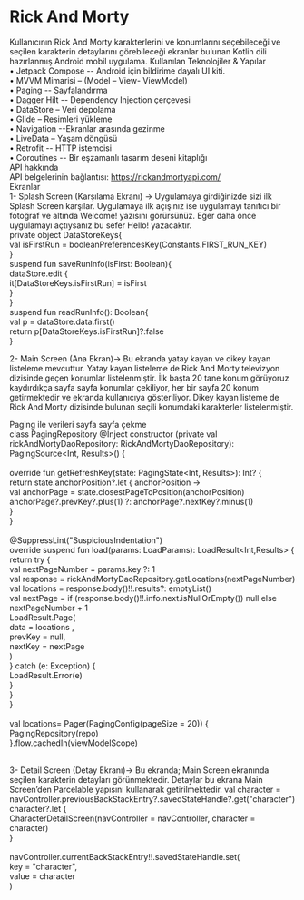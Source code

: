 # Rick And Morty 
Kullanıcının Rick And Morty karakterlerini ve konumlarını seçebileceği ve seçilen karakterin detaylarını görebileceği ekranlar bulunan Kotlin dili hazırlanmış Android mobil uygulama.
Kullanılan Teknolojiler & Yapılar<br/>
•	Jetpack Compose -- Android için bildirime dayalı UI kiti.<br/>
•	MVVM Mimarisi – (Model – View- ViewModel)<br/>
•	Paging -- Sayfalandırma<br/>
•	Dagger Hilt -- Dependency Injection çerçevesi<br/>
•	DataStore – Veri depolama<br/>
•	Glide – Resimleri yükleme<br/>
•	Navigation --Ekranlar arasında gezinme<br/>
•	LiveData – Yaşam döngüsü<br/>
•	Retrofit -- HTTP istemcisi<br/>
•	Coroutines -- Bir eşzamanlı tasarım deseni kitaplığı<br/>
API hakkında<br/>
API belgelerinin bağlantısı: https://rickandmortyapi.com/<br/>
Ekranlar<br/>
1-	Splash Screen (Karşılama Ekranı) -> Uygulamaya girdiğinizde sizi ilk Splash Screen karşılar. Uygulamaya ilk açışınız ise uygulamayı tanıtıcı bir fotoğraf ve altında Welcome! yazısını görürsünüz. Eğer daha önce uygulamayı açtıysanız bu sefer Hello! yazacaktır.<br/>
private object DataStoreKeys{<br/>
            val isFirstRun = booleanPreferencesKey(Constants.FIRST_RUN_KEY)<br/>
        }<br/>
        suspend fun saveRunInfo(isFirst: Boolean){<br/>
            dataStore.edit {<br/>
                it[DataStoreKeys.isFirstRun] = isFirst<br/>
            }<br/>
        }<br/>
         suspend fun readRunInfo(): Boolean{<br/>
            val p = dataStore.data.first()<br/>
            return p[DataStoreKeys.isFirstRun]?:false<br/>
        }<br/>

2-	Main Screen (Ana Ekran)-> Bu ekranda yatay kayan ve dikey kayan listeleme mevcuttur. Yatay kayan listeleme de Rick And Morty televizyon dizisinde geçen konumlar listelenmiştir. İlk başta 20 tane konum görüyoruz kaydırdıkça sayfa sayfa konumlar çekiliyor, her bir sayfa 20 konum getirmektedir ve ekranda kullanıcıya gösteriliyor. Dikey kayan listeme de Rick And Morty dizisinde bulunan seçili konumdaki karakterler listelenmiştir.<br/> 

 Paging ile verileri sayfa sayfa çekme<br/>
class PagingRepository @Inject constructor (private val rickAndMortyDaoRepository: RickAndMortyDaoRepository): PagingSource<Int, Results>() {<br/>
<br/>
override fun getRefreshKey(state: PagingState<Int, Results>): Int? {<br/>
    return state.anchorPosition?.let { anchorPosition -><br/>
        val anchorPage = state.closestPageToPosition(anchorPosition)<br/>
        anchorPage?.prevKey?.plus(1) ?: anchorPage?.nextKey?.minus(1)<br/>
    }<br/>
}<br/>
<br/>
@SuppressLint("SuspiciousIndentation")<br/>
override suspend fun load(params: LoadParams<Int>): LoadResult<Int,Results> {<br/>
    return try {<br/>
        val nextPageNumber = params.key ?: 1<br/>
        val response = rickAndMortyDaoRepository.getLocations(nextPageNumber)<br/>
        val locations = response.body()!!.results?: emptyList()<br/>
        val nextPage = if (response.body()!!.info.next.isNullOrEmpty()) null else nextPageNumber + 1<br/>
            LoadResult.Page(<br/>
            data = locations ,<br/>
            prevKey = null,<br/>
            nextKey = nextPage<br/>
        )<br/>
    } catch (e: Exception) {<br/>
        LoadResult.Error(e)<br/>
    }<br/>
  }<br/>
	}<br/>
	<br/>
val locations= Pager(PagingConfig(pageSize = 20)) {<br/>
    PagingRepository(repo)<br/>
}.flow.cachedIn(viewModelScope)<br/>

<br/>
3-	Detail Screen (Detay Ekranı)-> Bu ekranda; Main Screen ekranında seçilen karakterin detayları görünmektedir. Detaylar bu ekrana Main Screen’den Parcelable yapısını kullanarak getirilmektedir. 
val character =  navController.previousBackStackEntry?.savedStateHandle?.get<Characters>("character")<br/>
character?.let {<br/>
    CharacterDetailScreen(navController = navController, character = character)<br/>
}<br/>
<br/>
navController.currentBackStackEntry!!.savedStateHandle.set(<br/>
    key = "character",<br/>
    value = character<br/>
)<br/>



